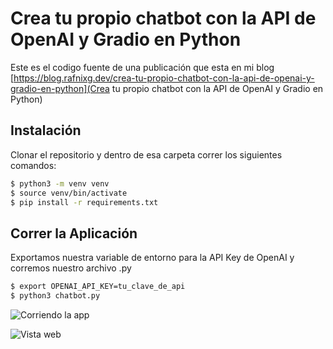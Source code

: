 # Crea tu propio chatbot con la API de OpenAI y Gradio en Python

Este es el codigo fuente de una publicación que esta en mi blog [https://blog.rafnixg.dev/crea-tu-propio-chatbot-con-la-api-de-openai-y-gradio-en-python](Crea tu propio chatbot con la API de OpenAI y Gradio en Python)


## Instalación

Clonar el repositorio y dentro de esa carpeta correr los siguientes comandos:

```bash
$ python3 -m venv venv
$ source venv/bin/activate
$ pip install -r requirements.txt
```

## Correr la Aplicación

Exportamos nuestra variable de entorno para la API Key de OpenAI y corremos nuestro archivo .py

```bash
$ export OPENAI_API_KEY=tu_clave_de_api
$ python3 chatbot.py
```

![Corriendo la app](https://cdn.hashnode.com/res/hashnode/image/upload/v1679438402612/e8a57a90-5afd-4d5e-9dfa-a6ef90d6bd3e.png?auto=compress,format&format=webp)

![Vista web](https://cdn.hashnode.com/res/hashnode/image/upload/v1679438572766/7cba6334-d1b2-43bb-b34c-4c60369c4151.png?auto=compress,format&format=webp)